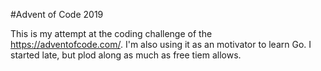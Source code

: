 #Advent of Code 2019

This is my attempt at the coding challenge of the https://adventofcode.com/. I'm also using it as an motivator to learn Go. I started late, but plod along as much as free tiem allows.
